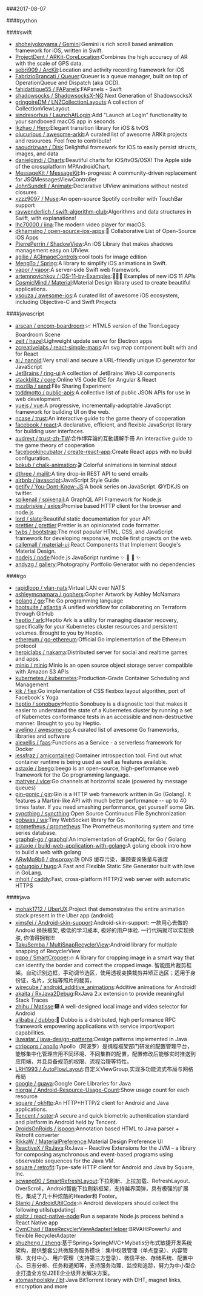 ###2017-08-07

####python

####swift
* [shoheiyokoyama / Gemini](https://github.com/shoheiyokoyama/Gemini):Gemini is rich scroll based animation framework for iOS, written in Swift.
* [ProjectDent / ARKit-CoreLocation](https://github.com/ProjectDent/ARKit-CoreLocation):Combines the high accuracy of AR with the scale of GPS data.
* [sobri909 / ArcKit](https://github.com/sobri909/ArcKit):Location and activity recording framework for iOS
* [FabrizioBrancati / Queuer](https://github.com/FabrizioBrancati/Queuer):Queuer is a queue manager, built on top of OperationQueue and Dispatch (aka GCD).
* [fahidattique55 / FAPanels](https://github.com/fahidattique55/FAPanels):FAPanels - Swift
* [shadowsocks / ShadowsocksX-NG](https://github.com/shadowsocks/ShadowsocksX-NG):Next Generation of ShadowsocksX
* [gringoireDM / LNZCollectionLayouts](https://github.com/gringoireDM/LNZCollectionLayouts):A collection of CollectionViewLayout.
* [sindresorhus / LaunchAtLogin](https://github.com/sindresorhus/LaunchAtLogin):Add "Launch at Login" functionality to your sandboxed macOS app in seconds
* [lkzhao / Hero](https://github.com/lkzhao/Hero):Elegant transition library for iOS & tvOS
* [olucurious / awesome-arkit](https://github.com/olucurious/awesome-arkit):A curated list of awesome ARKit projects and resources. Feel free to contribute!
* [saoudrizwan / Disk](https://github.com/saoudrizwan/Disk):Delightful framework for iOS to easily persist structs, images, and data
* [danielgindi / Charts](https://github.com/danielgindi/Charts):Beautiful charts for iOS/tvOS/OSX! The Apple side of the crossplatform MPAndroidChart.
* [MessageKit / MessageKit](https://github.com/MessageKit/MessageKit):In-progress: A community-driven replacement for JSQMessagesViewController
* [JohnSundell / Animate](https://github.com/JohnSundell/Animate):Declarative UIView animations without nested closures
* [xzzz9097 / Muse](https://github.com/xzzz9097/Muse):An open-source Spotify controller with TouchBar support
* [raywenderlich / swift-algorithm-club](https://github.com/raywenderlich/swift-algorithm-club):Algorithms and data structures in Swift, with explanations!
* [lhc70000 / iina](https://github.com/lhc70000/iina):The modern video player for macOS.
* [dkhamsing / open-source-ios-apps](https://github.com/dkhamsing/open-source-ios-apps):📱 Collaborative List of Open-Source iOS Apps
* [PierrePerrin / ShadowView](https://github.com/PierrePerrin/ShadowView):An iOS Library that makes shadows management easy on UIView.
* [agilie / AGImageControls](https://github.com/agilie/AGImageControls):cool tools for image edition
* [MengTo / Spring](https://github.com/MengTo/Spring):A library to simplify iOS animations in Swift.
* [vapor / vapor](https://github.com/vapor/vapor):A server-side Swift web framework.
* [artemnovichkov / iOS-11-by-Examples](https://github.com/artemnovichkov/iOS-11-by-Examples):👨🏻‍💻 Examples of new iOS 11 APIs
* [CosmicMind / Material](https://github.com/CosmicMind/Material):Material Design library used to create beautiful applications.
* [vsouza / awesome-ios](https://github.com/vsouza/awesome-ios):A curated list of awesome iOS ecosystem, including Objective-C and Swift Projects

####javascript
* [arscan / encom-boardroom](https://github.com/arscan/encom-boardroom):📈 HTML5 version of the Tron:Legacy Boardroom Scene
* [zeit / hazel](https://github.com/zeit/hazel):Lighweight update server for Electron apps
* [zcreativelabs / react-simple-maps](https://github.com/zcreativelabs/react-simple-maps):An svg map component built with and for React
* [ai / nanoid](https://github.com/ai/nanoid):Very small and secure a URL-friendly unique ID generator for JavaScript
* [JetBrains / ring-ui](https://github.com/JetBrains/ring-ui):A collection of JetBrains Web UI components
* [stackblitz / core](https://github.com/stackblitz/core):Online VS Code IDE for Angular & React
* [mozilla / send](https://github.com/mozilla/send):File Sharing Experiment
* [toddmotto / public-apis](https://github.com/toddmotto/public-apis):A collective list of public JSON APIs for use in web development.
* [vuejs / vue](https://github.com/vuejs/vue):A progressive, incrementally-adoptable JavaScript framework for building UI on the web.
* [ncase / trust](https://github.com/ncase/trust):An interactive guide to the game theory of cooperation
* [facebook / react](https://github.com/facebook/react):A declarative, efficient, and flexible JavaScript library for building user interfaces.
* [audreyt / trust-zh-TW](https://github.com/audreyt/trust-zh-TW):合作博弈論的互動講解手冊 An interactive guide to the game theory of cooperation
* [facebookincubator / create-react-app](https://github.com/facebookincubator/create-react-app):Create React apps with no build configuration.
* [bokub / chalk-animation](https://github.com/bokub/chalk-animation):🎬 Colorful animations in terminal stdout
* [dthree / mailit](https://github.com/dthree/mailit):A tiny drop-in REST API to send emails
* [airbnb / javascript](https://github.com/airbnb/javascript):JavaScript Style Guide
* [getify / You-Dont-Know-JS](https://github.com/getify/You-Dont-Know-JS):A book series on JavaScript. @YDKJS on twitter.
* [spikenail / spikenail](https://github.com/spikenail/spikenail):A GraphQL API Framework for Node.js
* [mzabriskie / axios](https://github.com/mzabriskie/axios):Promise based HTTP client for the browser and node.js
* [lord / slate](https://github.com/lord/slate):Beautiful static documentation for your API
* [prettier / prettier](https://github.com/prettier/prettier):Prettier is an opinionated code formatter.
* [twbs / bootstrap](https://github.com/twbs/bootstrap):The most popular HTML, CSS, and JavaScript framework for developing responsive, mobile first projects on the web.
* [callemall / material-ui](https://github.com/callemall/material-ui):React Components that Implement Google's Material Design.
* [nodejs / node](https://github.com/nodejs/node):Node.js JavaScript runtime ✨ 🐢 🚀 ✨
* [andyzg / gallery](https://github.com/andyzg/gallery):Photography Portfolio Generator with no dependencies

####go
* [rapidloop / vlan-nats](https://github.com/rapidloop/vlan-nats):Virtual LAN over NATS
* [ashleymcnamara / gophers](https://github.com/ashleymcnamara/gophers):Gopher Artwork by Ashley McNamara
* [golang / go](https://github.com/golang/go):The Go programming language
* [hootsuite / atlantis](https://github.com/hootsuite/atlantis):A unified workflow for collaborating on Terraform through GitHub
* [heptio / ark](https://github.com/heptio/ark):Heptio Ark is a utility for managing disaster recovery, specifically for your Kubernetes cluster resources and persistent volumes. Brought to you by Heptio.
* [ethereum / go-ethereum](https://github.com/ethereum/go-ethereum):Official Go implementation of the Ethereum protocol
* [heroiclabs / nakama](https://github.com/heroiclabs/nakama):Distributed server for social and realtime games and apps.
* [minio / minio](https://github.com/minio/minio):Minio is an open source object storage server compatible with Amazon S3 APIs
* [kubernetes / kubernetes](https://github.com/kubernetes/kubernetes):Production-Grade Container Scheduling and Management
* [kjk / flex](https://github.com/kjk/flex):Go implementation of CSS flexbox layout algorithm, port of Facebook's Yoga
* [heptio / sonobuoy](https://github.com/heptio/sonobuoy):Heptio Sonobuoy is a diagnostic tool that makes it easier to understand the state of a Kubernetes cluster by running a set of Kubernetes conformance tests in an accessible and non-destructive manner. Brought to you by Heptio.
* [avelino / awesome-go](https://github.com/avelino/awesome-go):A curated list of awesome Go frameworks, libraries and software
* [alexellis / faas](https://github.com/alexellis/faas):Functions as a Service - a serverless framework for Docker
* [jessfraz / amicontained](https://github.com/jessfraz/amicontained):Container introspection tool. Find out what container runtime is being used as well as features available.
* [astaxie / beego](https://github.com/astaxie/beego):beego is an open-source, high-performance web framework for the Go programming language.
* [matryer / vice](https://github.com/matryer/vice):Go channels at horizontal scale (powered by message queues)
* [gin-gonic / gin](https://github.com/gin-gonic/gin):Gin is a HTTP web framework written in Go (Golang). It features a Martini-like API with much better performance -- up to 40 times faster. If you need smashing performance, get yourself some Gin.
* [syncthing / syncthing](https://github.com/syncthing/syncthing):Open Source Continuous File Synchronization
* [gobwas / ws](https://github.com/gobwas/ws):Tiny WebSocket library for Go.
* [prometheus / prometheus](https://github.com/prometheus/prometheus):The Prometheus monitoring system and time series database.
* [graphql-go / graphql](https://github.com/graphql-go/graphql):An implementation of GraphQL for Go / Golang
* [astaxie / build-web-application-with-golang](https://github.com/astaxie/build-web-application-with-golang):A golang ebook intro how to build a web with golang
* [ARwMq9b6 / dnsproxy](https://github.com/ARwMq9b6/dnsproxy):防 DNS 缓存污染，兼顾查询质量与速度
* [gohugoio / hugo](https://github.com/gohugoio/hugo):A Fast and Flexible Static Site Generator built with love in GoLang.
* [mholt / caddy](https://github.com/mholt/caddy):Fast, cross-platform HTTP/2 web server with automatic HTTPS

####java
* [mohak1712 / UberUX](https://github.com/mohak1712/UberUX):Project that demonstrates the entire animation stack present in the Uber app (android)
* [ximsfei / Android-skin-support](https://github.com/ximsfei/Android-skin-support):Android-skin-support: 一款用心去做的Android 换肤框架, 极低的学习成本, 极好的用户体验. 一行代码就可以实现换肤, 你值得拥有!!!
* [TakuSemba / MultiSnapRecyclerView](https://github.com/TakuSemba/MultiSnapRecyclerView):Android library for multiple snapping of RecyclerView
* [pqpo / SmartCropper](https://github.com/pqpo/SmartCropper):🔥 A library for cropping image in a smart way that can identify the border and correct the cropped image. 智能图片裁剪框架。自动识别边框，手动调节选区，使用透视变换裁剪并矫正选区；适用于身份证，名片，文档等照片的裁剪。
* [wirecube / android_additive_animations](https://github.com/wirecube/android_additive_animations):Additive animations for Android!
* [akaita / RxJava2Debug](https://github.com/akaita/RxJava2Debug):RxJava 2.x extension to provide meaningful Stack Traces
* [zhihu / Matisse](https://github.com/zhihu/Matisse):🎆 A well-designed local image and video selector for Android
* [alibaba / dubbo](https://github.com/alibaba/dubbo):📢 Dubbo is a distributed, high performance RPC framework empowering applications with service import/export capabilities.
* [iluwatar / java-design-patterns](https://github.com/iluwatar/java-design-patterns):Design patterns implemented in Java
* [ctripcorp / apollo](https://github.com/ctripcorp/apollo):Apollo（阿波罗）是携程框架部门研发的配置管理平台，能够集中化管理应用不同环境、不同集群的配置，配置修改后能够实时推送到应用端，并且具备规范的权限、流程治理等特性。
* [LRH1993 / AutoFlowLayout](https://github.com/LRH1993/AutoFlowLayout):自定义ViewGroup,实现多功能流式布局与网格布局
* [google / guava](https://github.com/google/guava):Google Core Libraries for Java
* [niorgai / Android-Resource-Usage-Count](https://github.com/niorgai/Android-Resource-Usage-Count):Show usage count for each resource
* [square / okhttp](https://github.com/square/okhttp):An HTTP+HTTP/2 client for Android and Java applications.
* [Tencent / soter](https://github.com/Tencent/soter):A secure and quick biometric authentication standard and platform in Android held by Tencent.
* [DroidsOnRoids / jspoon](https://github.com/DroidsOnRoids/jspoon):Annotation based HTML to Java parser + Retrofit converter
* [RikkaW / MaterialPreference](https://github.com/RikkaW/MaterialPreference):Material Design Preference UI
* [ReactiveX / RxJava](https://github.com/ReactiveX/RxJava):RxJava – Reactive Extensions for the JVM – a library for composing asynchronous and event-based programs using observable sequences for the Java VM.
* [square / retrofit](https://github.com/square/retrofit):Type-safe HTTP client for Android and Java by Square, Inc.
* [scwang90 / SmartRefreshLayout](https://github.com/scwang90/SmartRefreshLayout):下拉刷新、上拉加载、RefreshLayout、OverScroll，Android智能下拉刷新框架，支持越界回弹，具有极强的扩展性，集成了几十种炫酷的Header和 Footer。
* [Blankj / AndroidUtilCode](https://github.com/Blankj/AndroidUtilCode):🔥 Android developers should collect the following utils(updating)
* [staltz / react-native-node](https://github.com/staltz/react-native-node):Run a separate Node.js process behind a React Native app
* [CymChad / BaseRecyclerViewAdapterHelper](https://github.com/CymChad/BaseRecyclerViewAdapterHelper):BRVAH:Powerful and flexible RecyclerAdapter
* [shuzheng / zheng](https://github.com/shuzheng/zheng):基于Spring+SpringMVC+Mybatis分布式敏捷开发系统架构，提供整套公共微服务服务模块：集中权限管理（单点登录）、内容管理、支付中心、用户管理（支持第三方登录）、微信平台、存储系统、配置中心、日志分析、任务和通知等，支持服务治理、监控和追踪，努力为中小型企业打造全方位J2EE企业级开发解决方案。
* [atomashpolskiy / bt](https://github.com/atomashpolskiy/bt):Java BitTorrent library with DHT, magnet links, encryption and more
